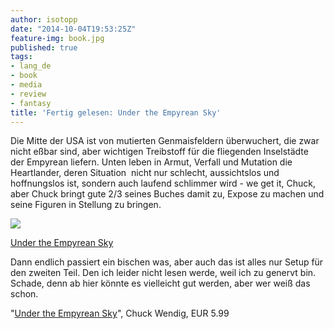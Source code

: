 ```yaml
---
author: isotopp
date: "2014-10-04T19:53:25Z"
feature-img: book.jpg
published: true
tags:
- lang_de
- book
- media
- review
- fantasy
title: 'Fertig gelesen: Under the Empyrean Sky'
---
```

Die Mitte der USA ist von mutierten Genmaisfeldern überwuchert, die zwar nicht eßbar sind, aber wichtigen Treibstoff für die fliegenden Inselstädte der Empyrean liefern. Unten leben in Armut, Verfall und Mutation die Heartlander, deren Situation  nicht nur schlecht, aussichtslos und hoffnungslos ist, sondern auch laufend schlimmer wird - we get it, Chuck, aber Chuck bringt gute 2/3 seines Buches damit zu, Expose zu machen und seine Figuren in Stellung zu bringen.

[![](https://blog.koehntopp.info/uploads/2014/10/empyrean.jpg)](https://www.amazon.de/Under-Empyrean-Heartland-Trilogy-English-ebook/dp/B00C7XTOOG)

[Under the Empyrean Sky](https://www.amazon.de/Under-Empyrean-Heartland-Trilogy-English-ebook/dp/B00C7XTOOG)

Dann endlich passiert ein bischen was, aber auch das ist alles nur Setup für den zweiten Teil. Den ich leider nicht lesen werde, weil ich zu genervt bin. Schade, denn ab hier könnte es vielleicht gut werden, aber wer weiß das schon.

"[Under the Empyrean Sky](https://www.amazon.de/Under-Empyrean-Heartland-Trilogy-English-ebook/dp/B00C7XTOOG)", Chuck Wendig, EUR 5.99
